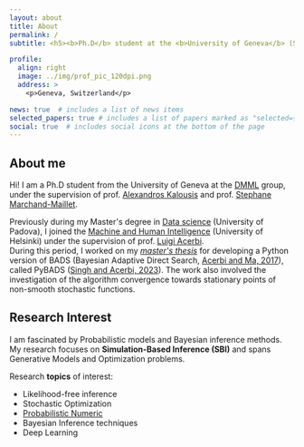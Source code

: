 ```yaml
---
layout: about
title: About
permalink: /
subtitle: <h5><b>Ph.D</b> student at the <b>University of Geneva</b> (Switzerland)</h5>.

profile:
  align: right
  image: ../img/prof_pic_120dpi.png
  address: >
    <p>Geneva, Switzerland</p>

news: true  # includes a list of news items
selected_papers: true # includes a list of papers marked as "selected={true}"
social: true  # includes social icons at the bottom of the page
---
```


**About me**
---
Hi! I am a Ph.D student from the University of Geneva at the [DMML](http://dmml.ch/) group, under the supervision of prof. [Alexandros Kalousis](http://dmml.ch/alexandros-kalousis/) and prof. [Stephane Marchand-Maillet](https://vision.unige.ch/stephanemarchandmaillet).

Previously during my Master's degree in [Data science](https://datascience.math.unipd.it/) (University of Padova), I joined the [Machine and Human Intelligence](https://www2.helsinki.fi/en/researchgroups/machine-and-human-intelligence) (University of Helsinki) under the supervision of prof. [Luigi Acerbi](http://luigiacerbi.com/).<br> During this period, I worked on my *[master's thesis](https://thesis.unipd.it/handle/20.500.12608/42162)* for developing a Python version of BADS (Bayesian Adaptive Direct Search, [Acerbi and Ma, 2017](https://papers.nips.cc/paper/2017/hash/df0aab058ce179e4f7ab135ed4e641a9-Abstract.html)), called PyBADS ([Singh and Acerbi, 2023](https://arxiv.org/abs/2306.15576)). The work also involved the investigation of the algorithm convergence towards stationary points of non-smooth stochastic functions.

**Research Interest**
---

I am fascinated by Probabilistic models and Bayesian inference methods.<br>
My research focuses on **Simulation-Based Inference (SBI)** and spans Generative Models and Optimization problems.

Research **topics** of interest:

  * Likelihood-free inference
  * Stochastic Optimization
  * [Probabilistic Numeric](https://www.probabilistic-numerics.org/)
  * Bayesian Inference techniques
  * Deep Learning